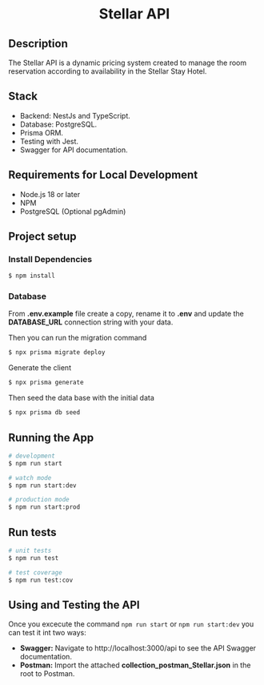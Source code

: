 <h1 align="center">Stellar API</h1>

## Description

The Stellar API is a dynamic pricing system created to manage the room reservation according to availability in the Stellar Stay Hotel.

## Stack
- Backend: NestJs and TypeScript.
- Database: PostgreSQL.
- Prisma ORM.
- Testing with Jest.
- Swagger for API documentation.

## Requirements for Local Development
- Node.js 18 or later
- NPM
- PostgreSQL (Optional pgAdmin)

## Project setup

### Install Dependencies

```bash
$ npm install
```

### Database
From **.env.example** file create a copy, rename it to **.env** and update the **DATABASE_URL** connection string with your data.

Then you can run the migration command

```bash
$ npx prisma migrate deploy
```

Generate the client
```bash
$ npx prisma generate
```

Then seed the data base with the initial data

```bash
$ npx prisma db seed
```

## Running the App

```bash
# development
$ npm run start

# watch mode
$ npm run start:dev

# production mode
$ npm run start:prod
```

## Run tests

```bash
# unit tests
$ npm run test

# test coverage
$ npm run test:cov
```

## Using and Testing the API

Once you excecute the command `npm run start` or `npm run start:dev` you can test it int two ways:
- **Swagger:** Navigate to http://localhost:3000/api to see the API Swagger documentation.
- **Postman:** Import the attached **collection_postman_Stellar.json** in the root to Postman.

